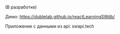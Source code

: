 (В разработке)

Демо: https://dubletab.github.io/reactLearningSWdb/

Приложение с данными из api: swapi.tech

